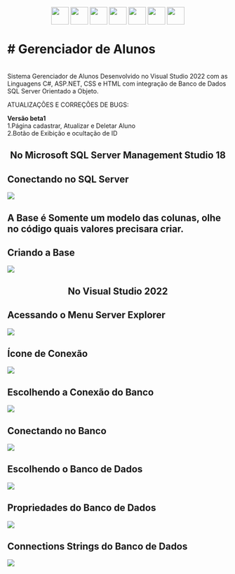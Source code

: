    <div style="display: inline_block" align="center"><br>
     <img align="center" height="40" width="40" src="https://lksistemas.com.br/img/icons/CS.svg">     
     <img align="center" height="40" width="40" src="https://lksistemas.com.br/img/icons/DotNet.svg">
     <img align="center" height="40" width="40" src="https://lksistemas.com.br/img/icons/JavaScript.svg">
     <img align="center" height="40" width="40" src="https://lksistemas.com.br/img/icons/HTML.svg">
     <img align="center" height="40" width="40" src="https://lksistemas.com.br/img/icons/CSS.svg">
     <img align="center" height="40" width="40" src="https://lksistemas.com.br/img/icons/sql-server.svg">
     <img align="center" height="40" width="40" src="https://lksistemas.com.br/img/icons/VisualStudio-Light.svg">
</div>
<h1># Gerenciador de Alunos</h1>

<br/>Sistema Gerenciador de Alunos Desenvolvido no Visual Studio 2022 com as Linguagens C#, ASP.NET, CSS e HTML com integração de Banco de Dados SQL Server Orientado a Objeto.

ATUALIZAÇÕES E CORREÇÕES DE BUGS:

<b>Versão beta1</b>
<br/>1.Página cadastrar, Atualizar e Deletar Aluno
<br/>2.Botão de Exibição e ocultação de ID

<center><h2>No Microsoft SQL Server Management Studio 18</h2></center>
<h2>Conectando no SQL Server</h2>
<img src="https://github.com/lucasrm1981/AppWebAspLoginUsuario/blob/master/ConexaoDB.png">
<h2>A Base é Somente um modelo das colunas, olhe no código quais valores precisara criar.</h2>
<h2>Criando a Base</h2>
<img src="https://github.com/lucasrm1981/AppWebAspLoginUsuario/blob/master/CriacaoDB.png">

<center><h2>No Visual Studio 2022</h2></center>
<h2>Acessando o Menu Server Explorer</h2>
<img src="https://github.com/lucasrm1981/AppWebAspLoginUsuario/blob/master/server-explorer.jpg">
<h2>Ícone de Conexão</h2>
<img src="https://github.com/lucasrm1981/AppWebAspLoginUsuario/blob/master/ConectarBancoDados-icone.png">
<h2>Escolhendo a Conexão do Banco</h2>
<img src="https://github.com/lucasrm1981/AppWebAspLoginUsuario/blob/master/conecxao-sql.jpeg">
<h2>Conectando no Banco</h2>
<img src="https://github.com/lucasrm1981/AppWebAspLoginUsuario/blob/master/ConectarBancoDados.png">

<h2>Escolhendo o Banco de Dados</h2>
<img src="https://github.com/lucasrm1981/AppWebAspLoginUsuario/blob/master/SelecaoServerDB.png">
<h2>Propriedades do Banco de Dados</h2>
<img src="https://github.com/lucasrm1981/AppWebAspLoginUsuario/blob/master/propriedades-db.png">
<h2>Connections Strings do Banco de Dados</h2>
<img src="https://github.com/lucasrm1981/AppWebAspLoginUsuario/blob/master/connections-strings.png">
